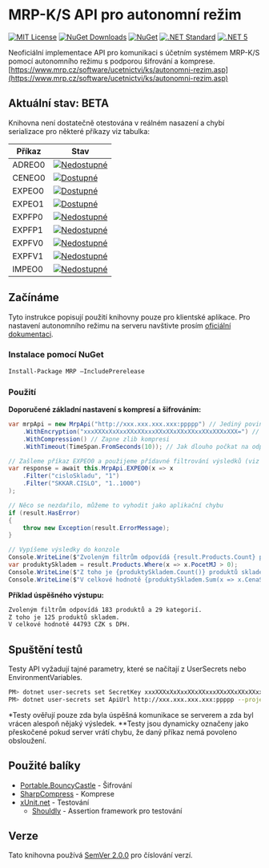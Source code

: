 # MRP-K/S API pro autonomní režim

[![MIT License](https://img.shields.io/github/license/mashape/apistatus.svg)](https://github.com/JadeX/MRP/blob/master/LICENSE.txt)
[![NuGet Downloads](https://img.shields.io/nuget/dt/MRP.svg)](https://www.nuget.org/packages/MRP/)
[![NuGet](https://img.shields.io/nuget/vpre/MRP.svg)](https://www.nuget.org/packages/MRP/)
[![.NET Standard](https://img.shields.io/badge/NETStandard-2.0+-blue.svg)](javascript:)
[![.NET 5](https://img.shields.io/badge/NET-5.0-blue.svg)](javascript:)

Neoficiální implementace API pro komunikaci s účetním systémem MRP-K/S pomocí autonomního režimu s podporou šifrování a komprese.
[https://www.mrp.cz/software/ucetnictvi/ks/autonomni-rezim.asp](https://www.mrp.cz/software/ucetnictvi/ks/autonomni-rezim.asp)

## Aktuální stav: BETA

Knihovna není dostatečně otestována v reálném nasazení a chybí serializace pro některé příkazy viz tabulka:

| Příkaz | Stav                                                                                    |
| ------ | --------------------------------------------------------------------------------------- |
| ADREO0 | [![Nedostupné](https://img.shields.io/badge/Dostupnost-Nen%C3%AD-red.svg)](javascript:) |
| CENEO0 | [![Dostupné](https://img.shields.io/badge/Od-1.0.0--alpha.2-yellow.svg)](javascript:)   |
| EXPEO0 | [![Dostupné](https://img.shields.io/badge/Od-1.0.0--alpha.1-yellow.svg)](javascript:)   |
| EXPEO1 | [![Dostupné](https://img.shields.io/badge/Od-1.0.0--alpha.1-yellow.svg)](javascript:)   |
| EXPFP0 | [![Nedostupné](https://img.shields.io/badge/Dostupnost-Nen%C3%AD-red.svg)](javascript:) |
| EXPFP1 | [![Nedostupné](https://img.shields.io/badge/Dostupnost-Nen%C3%AD-red.svg)](javascript:) |
| EXPFV0 | [![Nedostupné](https://img.shields.io/badge/Dostupnost-Nen%C3%AD-red.svg)](javascript:) |
| EXPFV1 | [![Nedostupné](https://img.shields.io/badge/Dostupnost-Nen%C3%AD-red.svg)](javascript:) |
| IMPEO0 | [![Nedostupné](https://img.shields.io/badge/Dostupnost-Nen%C3%AD-red.svg)](javascript:) |

## Začínáme

Tyto instrukce popisují použití knihovny pouze pro klientské aplikace. Pro nastavení autonomního režimu na serveru navštivte prosím [oficiální dokumentaci](https://www.mrp.cz/software/ucetnictvi/ks/autonomni-rezim.asp).

### Instalace pomocí NuGet

```sh
Install-Package MRP –IncludePrerelease
```

### Použití

**Doporučené základní nastavení s kompresí a šifrováním:**

```csharp
var mrpApi = new MrpApi("http://xxx.xxx.xxx.xxx:ppppp") // Jediný povinný parametr, url serveru včetně portu kam se mají zasílat požadavky
    .WithEncryption("xxxXXXxXxXxxXXxXXxxxXXxXXxXXxXXxxXXxXXXxXXX=") // Přepne komunikaci na šifrovaný režim, klíč nutno vygenerovat na serveru
    .WithCompression() // Zapne zlib kompresi
    .WithTimeout(TimeSpan.FromSeconds(10)); // Jak dlouho počkat na odpověď požadavku

// Zašleme příkaz EXPEO0 a použijeme přídavné filtrování výsledků (viz oficiální dokumentace)
var response = await this.MrpApi.EXPEO0(x => x
    .Filter("cisloSkladu", "1")
    .Filter("SKKAR.CISLO", "1..1000")
);

// Něco se nezdařilo, můžeme to vyhodit jako aplikační chybu
if (result.HasError)
{
    throw new Exception(result.ErrorMessage);
}

// Vypíšeme výsledky do konzole
Console.WriteLine($"Zvoleným filtrům odpovídá {result.Products.Count} produktů a {result.Categories.Count} kategorií.");
var produktySkladem = result.Products.Where(x => x.PocetMJ > 0);
Console.WriteLine($"Z toho je {produktySkladem.Count()} produktů skladem.");
Console.WriteLine($"V celkové hodnotě {produktySkladem.Sum(x => x.CenaSDPH)} {produktySkladem.First().Mena} s DPH.");
```

**Příklad úspěšného výstupu:**

```sh
Zvoleným filtrům odpovídá 183 produktů a 29 kategorií.
Z toho je 125 produktů skladem.
V celkové hodnotě 44793 CZK s DPH.
```

## Spuštění testů

Testy API vyžadují tajné parametry, které se načítají z UserSecrets nebo EnvironmentVariables.

```sh
PM> dotnet user-secrets set SecretKey xxxXXXxXxXxxXXxXXxxxXXxXXxXXxXXxxXXxXXXxXXX= --project MRP.Tests
PM> dotnet user-secrets set ApiUrl http://xxx.xxx.xxx.xxx:ppppp --project MRP.Tests
```

\*Testy ověřují pouze zda byla úspěšná komunikace se serverem a zda byl vrácen alespoň nějaký výsledek.
\*\*Testy jsou dynamicky označeny jako přeskočené pokud server vrátí chybu, že daný příkaz nemá povoleno obsloužení.

## Použité balíky

-   [Portable.BouncyCastle](https://github.com/bcgit/bc-csharp) - Šifrování
-   [SharpCompress](https://github.com/adamhathcock/sharpcompress) - Komprese
-   [xUnit.net](https://github.com/xunit/xunit) - Testování
    -   [Shouldly](https://github.com/shouldly/shouldly) - Assertion framework pro testování

## Verze

Tato knihovna používá [SemVer 2.0.0](https://semver.org/) pro číslování verzí.
